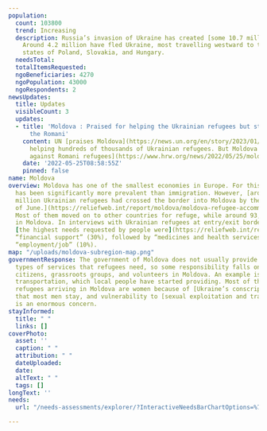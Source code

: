 ```yaml
---
population:
  count: 103800
  trend: Increasing
  description: Russia’s invasion of Ukraine has created [some 10.7 million refugees](https://data2.unhcr.org/en/situations/ukraine/location?secret=unhcrrestricted).
    Around 4.2 million have fled Ukraine, most travelling westward to the bordering
    states of Poland, Slovakia, and Hungary.
  needsTotal: 
  totalItemsRequested: 
  ngoBeneficiaries: 4270
  ngoPopulation: 43000
  ngoRespondents: 2
newsUpdates:
  title: Updates
  visibleCount: 3
  updates:
  - title: 'Moldova : Praised for helping the Ukrainian refugees but still discriminate
      the Romani'
    content: UN [praises Moldova](https://news.un.org/en/story/2023/01/1132697) for
      helping hundreds of thousands of Ukrainian refugees. But Moldova still [discriminates
      against Romani refugees](https://www.hrw.org/news/2022/05/25/moldova-romani-refugees-ukraine-face-segregation).
    date: '2022-05-25T08:58:55Z'
    pinned: false
name: Moldova
overview: Moldova has one of the smallest economies in Europe. For this reason, emigration
  has been significantly more prevalent than immigration. However, [around half a
  million Ukrainian refugees had crossed the border into Moldova by the beginning
  of June.](https://reliefweb.int/report/moldova/moldova-refugee-accommodation-centre-rac-weekly-needs-monitoring-update-16062022-enro)
  Most of them moved on to other countries for refuge, while around 93,000 have stayed
  in Moldova. In interviews with Ukrainian refugees at entry/exit border control points,
  [the highest needs requested by people were](https://reliefweb.int/report/moldova/republic-moldova-displacement-surveys-ukrainian-refugees-and-tcns-crossing-ukraine-20-july-04-september-2022)
  “financial support” (30%), followed by “medicines and health services” (14%) and
  “employment/job” (10%).
map: "/uploads/moldova-subregion-map.png"
governmentResponse: The government of Moldova does not usually provide all of the
  types of services that refugees need, so some responsibility falls on the local
  citizens, grassroots groups, and volunteers in Moldova. An example is the need for
  transportation, which local people have started providing. Most of the Ukrainian
  refugees arriving in Moldova are women because of [Ukraine’s conscription requirement](https://www.washingtonpost.com/opinions/2022/03/18/ukraine-war-men-forced-fight/)
  that most men stay, and vulnerability to [sexual exploitation and trafficking](https://www.ohchr.org/en/stories/2022/04/un-human-rights-moldova-providing-vital-support-ukrainian-refugees)
  is an enormous concern.
stayInformed:
  title: " "
  links: []
coverPhoto:
  asset: ''
  caption: " "
  attribution: " "
  dateUploaded: 
  date: 
  altText: " "
  tags: []
longText: ''
needs:
  url: "/needs-assessments/explorer/?InteractiveNeedsBarChartOptions=%7B%22filters%22%3A%7B%22search%22%3A%22%22%2C%22quarter%22%3A%222023+Q1%22%2C%22region%22%3A%22Eastern+Europe%22%2C%22subregion%22%3A%22Moldova%22%7D%2C%22axis%22%3A%7B%22indexBy%22%3A%22Category%22%2C%22groupBy%22%3A%22Item%22%7D%2C%22sort%22%3A%7B%22by%22%3A%22Label%22%2C%22order%22%3A%22Ascending%22%7D%7D&InteractiveNeedsBarChartTitle=Q1+2023+Moldov"

---
```

